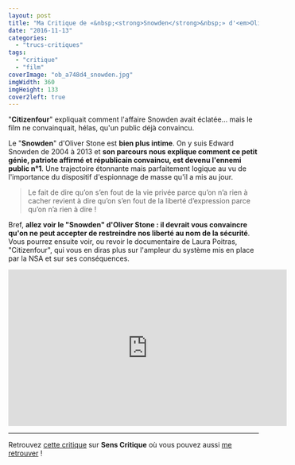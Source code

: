 ```yaml
---
layout: post
title: "Ma Critique de «&nbsp;<strong>Snowden</strong>&nbsp;» d'<em>Oliver Stone</em>"
date: "2016-11-13"
categories: 
  - "trucs-critiques"
tags: 
  - "critique"
  - "film"
coverImage: "ob_a748d4_snowden.jpg"
imgWidth: 360
imgHeight: 133
cover2left: true
---
```


"**Citizenfour**" expliquait comment l'affaire Snowden avait éclatée... mais le film ne convainquait, hélas, qu'un public déjà convaincu.

Le "**Snowden**" d'Oliver Stone est **bien plus intime**. On y suis Edward Snowden de 2004 à 2013 et **son parcours nous explique comment ce petit génie, patriote affirmé et républicain convaincu, est devenu l'ennemi public n°1**. Une trajectoire étonnante mais parfaitement logique au vu de l'importance du dispositif d'espionnage de masse qu'il a mis au jour.

<blockquote class="citation">Le fait de dire qu’on s’en fout de la vie privée parce qu’on n’a rien à cacher revient à dire qu’on s’en fout de la liberté d’expression parce qu’on n’a rien à dire&nbsp;!</blockquote>

Bref, **allez voir le "Snowden" d'Oliver Stone : il devrait vous convaincre qu'on ne peut accepter de restreindre nos liberté au nom de la sécurité**. Vous pourrez ensuite voir, ou revoir le documentaire de Laura Poitras, "Citizenfour", qui vous en diras plus sur l'ampleur du système mis en place par la NSA et sur ses conséquences.

<div class="center">
<iframe width="560" height="315" src="https://www.youtube.com/embed/hxdxHryxs9g" frameborder="0" allowfullscreen></iframe>
</div>

* * *

Retrouvez [cette critique](http://www.senscritique.com/film/Snowden/critique/110572040) sur **Sens Critique** où vous pouvez aussi [me retrouver](http://www.senscritique.com/Arnaud_Malon) !
